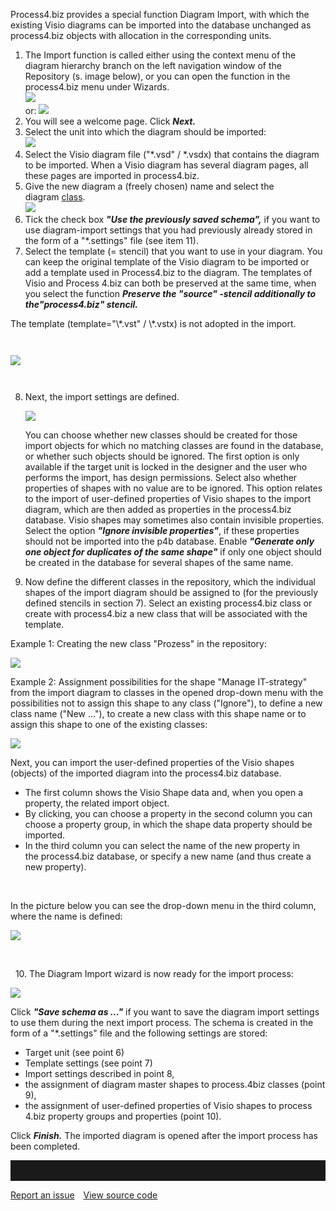 Process4.biz provides a special function Diagram Import, with which the
existing Visio diagrams can be imported into the database unchanged as
process4.biz objects with allocation in the corresponding units.

1.  The Import function is called either using the context menu of the
    diagram hierarchy branch on the left navigation window of the
    Repository (s. image below), or you can open the function in the
    process4.biz menu under Wizards.   
    ![](//images.ctfassets.net/utx1h0gfm1om/5lYy31cgW4MSgMGEy88GoS/7ca92d673070f6ef35b636a9dc325b75/329051.png)  
    or: ![](//images.ctfassets.net/utx1h0gfm1om/1ZHQRgiGRyu46o20w4IU4Y/ee03040f2c27dfdf35f0573a84aa2f9f/329037.png)
2.  You will see a welcome page. Click ***Next.***
3.  Select the unit into which the diagram should be imported:  
    ![](//images.ctfassets.net/utx1h0gfm1om/1K65FQVV4c0MGmeogWmCOe/00ca077ad3eb13c83b8b1c6d8e08863e/329039.png)
4.  Select the Visio diagram file ("\*.vsd" / \*.vsdx) that contains the
    diagram to be imported. When a Visio diagram has several diagram
    pages, all these pages are imported in process4.biz.
5.  Give the new diagram a (freely chosen) name and select the
    diagram [class](file:///S:/Temp/Andre/help.process4.biz/bitte%20%FCberpr%FCfen/Klasse_1736714.html).  
    ![](//images.ctfassets.net/utx1h0gfm1om/42y71ClhgQqiWQCqoiqeoU/89eea543bf940f49b4c94bf27745c891/329041.png)
6.  Tick the check box ***"Use the previously saved schema",*** if you
    want to use diagram-import settings that you had previously
    already stored in the form of a "\*.settings" file (see item 11).
7.  Select the template (= stencil) that you want to use in your
    diagram. You can keep the original template of the Visio diagram to
    be imported or add a template used in Process4.biz to the
    diagram. The templates of Visio and Process 4.biz can both be
    preserved at the same time, when you select the function
    ***Preserve the "source" -stencil additionally to the"process4.biz"
    stencil.***

   <div class="info"> 
  The template (template="\*.vst" / \*.vstx) is not adopted in the import.
  </div>

     

   ![](//images.ctfassets.net/utx1h0gfm1om/14Q1wY5hJiEMUagcyYAkgK/b6272c9590e8f10d9b4446228ea40450/329043.png)

     

8.  Next, the import settings are defined.

    ![](//images.ctfassets.net/utx1h0gfm1om/7ifeurJcxGYGo2yuu0W68w/4a20c77879cb0d2618c5c7cb54b5736f/329029.png)

    You can choose whether new classes should be created for those
    import objects for which no matching classes are found in the
    database, or whether such objects should be ignored. The first
    option is only available if the target unit is locked in the
    designer and the user who performs the import, has design
    permissions. Select also whether properties of shapes with no value
    are to be ignored. This option relates to the import of user-defined
    properties of Visio shapes to the import diagram, which are then
    added as properties in the process4.biz database. Visio shapes may
    sometimes also contain invisible properties. Select the
    option ***"Ignore invisible properties"***, if these properties
    should not be imported into the p4b database. Enable ***"Generate
    only one object for duplicates of the same shape"*** if only one
    object should be created in the database for several shapes of the
    same name.

9.  Now define the different classes in the repository, which the
    individual shapes of the import diagram should be assigned to (for
    the previously defined stencils in section 7). Select an existing
    process4.biz class or create with process4.biz a new class that will
    be associated with the template.

Example 1: Creating the new class "Prozess" in the repository:

![](//images.ctfassets.net/utx1h0gfm1om/3sa2VvL7kQ0YaciY44kCew/634532d5e597f0e1a450ca804e1a6f5f/329031.png)

Example 2: Assignment possibilities for the shape "Manage IT-strategy"
from the import diagram to classes in the opened drop-down menu with the
possibilities not to assign this shape to any class ("Ignore"), to
define a new class name ("New ..."), to create a new class with this
shape name or to assign this shape to one of the existing classes:

![](//images.ctfassets.net/utx1h0gfm1om/T7n3eFHgoUiE0se2K4eiu/6bc54a2698e5effce0f698f06aeb5dd0/329033.png)

Next, you can import the user-defined properties of the Visio shapes
(objects) of the imported diagram into the process4.biz database.

-   The first column shows the Visio Shape data and, when you open a
    property, the related import object.
-   By clicking, you can choose a property in the second column you can
    choose a property group, in which the shape data property should be
    imported. 
-   In the third column you can select the name of the new property in
    the process4.biz database, or specify a new name (and thus create a
    new property).

 

In the picture below you can see the drop-down menu in the third column,
where the name is defined:

![](//images.ctfassets.net/utx1h0gfm1om/7IOUnKGu3Yee0mOIEUeCuc/ee94bf5b96ed5ba9200a21b24fcf79a7/329035.png)

 

  10. The Diagram Import wizard is now ready for the import process:

![](//images.ctfassets.net/utx1h0gfm1om/1oMnXlq7a4mqmGaY2UUOkE/6ba0c64ddbcbb1f6c86bdf7869b61b12/329021.png)

Click ***"Save schema as ..."*** if you want to save the diagram import
settings to use them during the next import process. The schema is
created in the form of a "\*.settings" file and the following settings
are stored: 

-   Target unit (see point 6)
-   Template settings (see point 7)
-   Import settings described in point 8,
-   the assignment of diagram master shapes to process.4biz classes
    (point 9),
-   the assignment of user-defined properties of Visio shapes to process
    4.biz property groups and properties (point 10). 

Click ***Finish.*** The imported diagram is opened after the import
process has been completed.

<hr style="padding-top:2rem" />
<a href="https://github.com/process4/docs/issues" target="_blank" class="bgw btn btn-primary btn-lg shadow-sm">Report an issue</a>
<a href="https://github.com/process4/docs" target="_blank" class="bgw btn btn-primary btn-lg shadow-sm" style="margin-left:10px;">View source code</a>